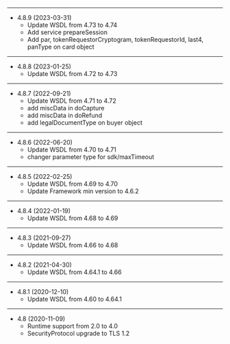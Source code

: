 ﻿---------------------------------------- 

* 4.8.9 (2023-03-31)
  * Update WSDL from 4.73 to 4.74
  * Add service prepareSession
  * Add par, tokenRequestorCryptogram, tokenRequestorId, last4, panType on card object

---------------------------------------- 

* 4.8.8 (2023-01-25)
  * Update WSDL from 4.72 to 4.73

---------------------------------------- 

* 4.8.7 (2022-09-21)
  * Update WSDL from 4.71 to 4.72
  * add miscData in doCapture
  * add miscData in doRefund
  * add legalDocumentType on buyer object

---------------------------------------- 

* 4.8.6 (2022-06-20)
  * Update WSDL from 4.70 to 4.71
  * changer parameter type for sdk/maxTimeout

---------------------------------------- 

* 4.8.5 (2022-02-25)
  * Update WSDL from 4.69 to 4.70
  * Update Framework min version to 4.6.2

---------------------------------------- 

* 4.8.4 (2022-01-19)
  * Update WSDL from 4.68 to 4.69

---------------------------------------- 

* 4.8.3 (2021-09-27)
  * Update WSDL from 4.66 to 4.68

---------------------------------------- 

* 4.8.2 (2021-04-30)
    * Update WSDL from 4.64.1 to 4.66
   
---------------------------------------- 

* 4.8.1 (2020-12-10)
    * Update WSDL from 4.60 to 4.64.1

---------------------------------------- 

* 4.8 (2020-11-09)
    * Runtime support from 2.0 to 4.0
    * SecurityProtocol upgrade to TLS 1.2
